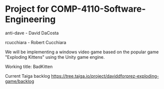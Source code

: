 # Project for COMP-4110-Software-Engineering
anti-dave - David DaCosta

rcucchiara - Robert Cucchiara

We will be implementing a windows video game based on the popular game "Exploding Kittens" using the Unity game engine.

Working title: BadKitten

Current Taiga backlog
https://tree.taiga.io/project/daviddforprez-exploding-game/backlog
